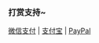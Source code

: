 <h3>打赏支持~</h3>
<p><a href="https://cdn.jsdelivr.net/gh/i-kirito/cdn@1.2.4/images/2021/09/wechat.png" rel="nofollow">微信支付</a> | <a href="" rel="nofollow">支付宝</a> | <a href="" rel="nofollow">PayPal</a></p>
